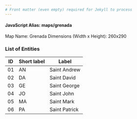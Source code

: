 ```yaml
---
# Front matter (even empty) required for Jekyll to process
---
```


#### JavaScript Alias: maps/grenada

Map Name: Grenada
Dimensions (Width x Height): 260x290





### List of Entities

ID | Short label | Label
---|---|---|
01|AN|Saint Andrew
02|DA|Saint David
03|GE|Saint George
04|JO|Saint John
05|MA|Saint Mark
06|PA|Saint Patrick

